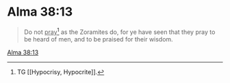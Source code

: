 # Alma 38:13

> Do not <u>pray</u>[^a] as the Zoramites do, for ye have seen that they pray to be heard of men, and to be praised for their wisdom.

[Alma 38:13](https://www.churchofjesuschrist.org/study/scriptures/bofm/alma/38?lang=eng&id=p13#p13)


[^a]: TG [[Hypocrisy, Hypocrite]].
